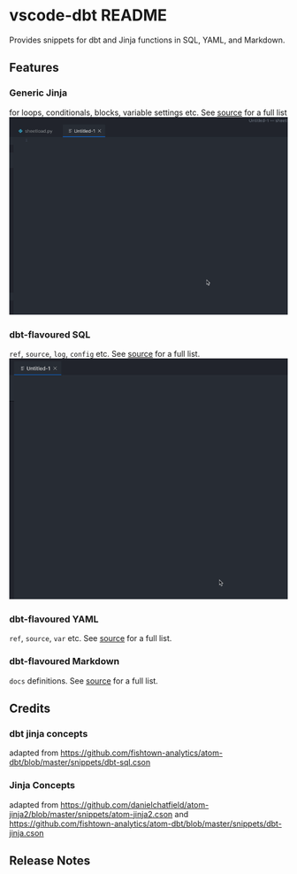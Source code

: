 # vscode-dbt README

Provides snippets for dbt and Jinja functions in SQL, YAML, and Markdown.

## Features

### Generic Jinja
for loops, conditionals, blocks, variable settings etc. See [source](./vscode-dbt/snippets/snippets.json) for a full list
![jinja](./images/jinja_for_loop.gif)

### dbt-flavoured SQL
`ref`, `source`, `log`, `config` etc. See [source](./vscode-dbt/snippets/snippets_sql.json) for a full list.
![dbt_sql](./images/dbt_sql.gif)

### dbt-flavoured YAML
`ref`, `source`, `var` etc. See [source](./vscode-dbt/snippets/snippets_yaml.json) for a full list.

### dbt-flavoured Markdown
`docs` definitions. See [source](./vscode-dbt/snippets/snippets_markdown.json) for a full list.

## Credits
### dbt jinja concepts
adapted from https://github.com/fishtown-analytics/atom-dbt/blob/master/snippets/dbt-sql.cson

### Jinja Concepts
adapted from  https://github.com/danielchatfield/atom-jinja2/blob/master/snippets/atom-jinja2.cson
and https://github.com/fishtown-analytics/atom-dbt/blob/master/snippets/dbt-jinja.cson

## Release Notes
